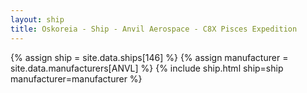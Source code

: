 ```yaml
---
layout: ship
title: Oskoreia - Ship - Anvil Aerospace - C8X Pisces Expedition 
---
```

{% assign ship = site.data.ships[146] %}
{% assign manufacturer = site.data.manufacturers[ANVL] %}
{% include ship.html ship=ship manufacturer=manufacturer %}

